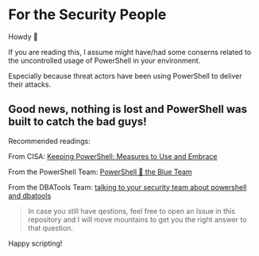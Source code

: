 # For the Security People

Howdy 👋

If you are reading this, I assume might have/had some conserns related to the uncontrolled usage of PowerShell in your environment.

Especially because threat actors have been using PowerShell to deliver their attacks. 

## Good news, nothing is lost and PowerShell was built to catch the bad guys!

Recommended readings:

From CISA: [Keeping PowerShell: Measures to Use and Embrace](https://www.cisa.gov/uscert/ncas/current-activity/2022/06/22/keeping-powershell-measures-use-and-embrace)

From the PowerShell Team: [PowerShell 💙 the Blue Team](https://devblogs.microsoft.com/powershell/powershell-the-blue-team/)

From the DBATools Team: [talking to your security team about powershell and dbatools](https://dbatools.io/secure/)

> In case you still have qestions, feel free to open an Issue in this repository and I will move mountains to get you the right answer to that question. 

Happy scripting!
